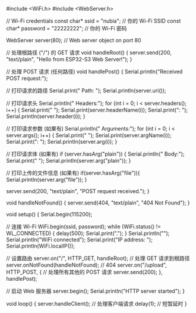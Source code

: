 #include <WiFi.h>
#include <WebServer.h>

// Wi-Fi credentials
const char* ssid = "nubia";       // 你的 Wi-Fi SSID
const char* password = "22222222"; // 你的 Wi-Fi 密码

WebServer server(80); // Web server object on port 80

// 处理根路径 ("/") 的 GET 请求
void handleRoot() {
  server.send(200, "text/plain", "Hello from ESP32-S3 Web Server!");
}

// 处理 POST 请求 (任何路径)
void handlePost() {
  Serial.println("Received POST request:");

  // 打印请求的路径
  Serial.print("  Path: ");
  Serial.println(server.uri());

  // 打印请求头
  Serial.println("  Headers:");
  for (int i = 0; i < server.headers(); i++) {
    Serial.print("    ");
    Serial.print(server.headerName(i));
    Serial.print(": ");
    Serial.println(server.header(i));
  }

  // 打印请求参数 (如果有)
  Serial.println("  Arguments:");
  for (int i = 0; i < server.args(); i++) {
    Serial.print("    ");
    Serial.print(server.argName(i));
    Serial.print(": ");
    Serial.println(server.arg(i));
  }

  // 打印请求体 (如果有)
    if (server.hasArg("plain")) {
      Serial.println("  Body:");
      Serial.print("   ");
      Serial.println(server.arg("plain"));
    }

  // 打印上传的文件信息 (如果有)
    if(server.hasArg("file")){
      Serial.println(server.arg("file"));
    }


  server.send(200, "text/plain", "POST request received.");
}

void handleNotFound() {
    server.send(404, "text/plain", "404 Not Found");
}

void setup() {
  Serial.begin(115200);

  // 连接 Wi-Fi
  WiFi.begin(ssid, password);
  while (WiFi.status() != WL_CONNECTED) {
    delay(500);
    Serial.print(".");
  }
  Serial.println("");
  Serial.println("WiFi connected");
  Serial.print("IP address: ");
  Serial.println(WiFi.localIP());

  // 设置路由
  server.on("/", HTTP_GET, handleRoot);        // 处理 GET 请求到根路径
  server.onNotFound(handleNotFound);          // 404
  server.on("/upload", HTTP_POST, []() {      // 处理所有其他的 POST 请求
      server.send(200);
    }, handlePost);


  // 启动 Web 服务器
  server.begin();
  Serial.println("HTTP server started");
}

void loop() {
  server.handleClient(); // 处理客户端请求
  delay(1); // 短暂延时
}